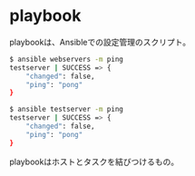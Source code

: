 # playbook

playbookは、Ansibleでの設定管理のスクリプト。  

```sh
$ ansible webservers -m ping
testserver | SUCCESS => {
    "changed": false,
    "ping": "pong"
}
```

```sh
$ ansible testserver -m ping
testserver | SUCCESS => {
    "changed": false,
    "ping": "pong"
}
```

playbookはホストとタスクを結びつけるもの。  

